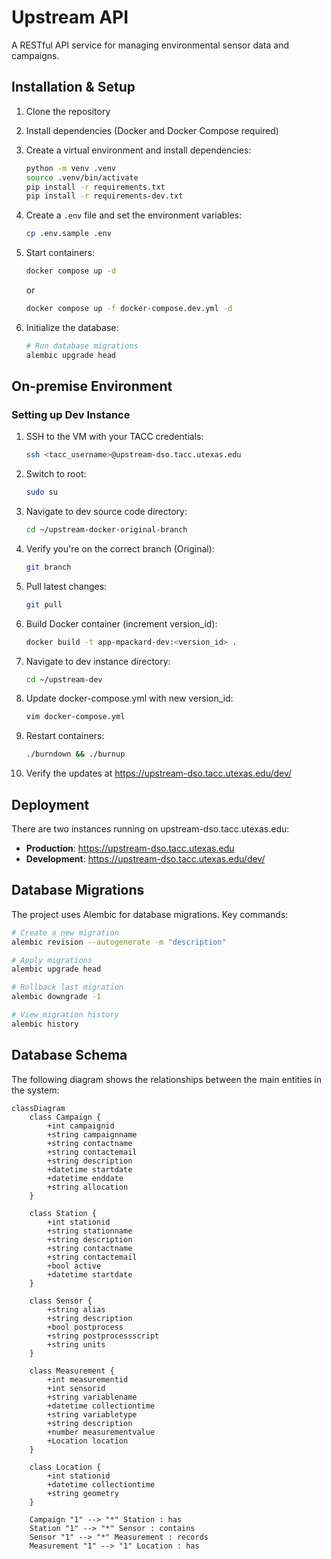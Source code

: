 # Upstream API

A RESTful API service for managing environmental sensor data and campaigns.

## Installation & Setup

1. Clone the repository
2. Install dependencies (Docker and Docker Compose required)
3. Create a virtual environment and install dependencies:
   ```bash
   python -m venv .venv
   source .venv/bin/activate
   pip install -r requirements.txt
   pip install -r requirements-dev.txt
   ```
4. Create a `.env` file and set the environment variables:
   ```bash
   cp .env.sample .env
   ```
5. Start containers:

   ```bash
   docker compose up -d
   ```

   or

   ```bash
   docker compose up -f docker-compose.dev.yml -d
   ```

6. Initialize the database:
   ```bash
   # Run database migrations
   alembic upgrade head
   ```

## On-premise Environment

### Setting up Dev Instance

1. SSH to the VM with your TACC credentials:

   ```bash
   ssh <tacc_username>@upstream-dso.tacc.utexas.edu
   ```

2. Switch to root:

   ```bash
   sudo su
   ```

3. Navigate to dev source code directory:

   ```bash
   cd ~/upstream-docker-original-branch
   ```

4. Verify you're on the correct branch (Original):

   ```bash
   git branch
   ```

5. Pull latest changes:

   ```bash
   git pull
   ```

6. Build Docker container (increment version_id):

   ```bash
   docker build -t app-mpackard-dev:<version_id> .
   ```

7. Navigate to dev instance directory:

   ```bash
   cd ~/upstream-dev
   ```

8. Update docker-compose.yml with new version_id:

   ```bash
   vim docker-compose.yml
   ```

9. Restart containers:

   ```bash
   ./burndown && ./burnup
   ```

10. Verify the updates at https://upstream-dso.tacc.utexas.edu/dev/

## Deployment

There are two instances running on upstream-dso.tacc.utexas.edu:

- **Production**: https://upstream-dso.tacc.utexas.edu
- **Development**: https://upstream-dso.tacc.utexas.edu/dev/

## Database Migrations

The project uses Alembic for database migrations. Key commands:

```bash
# Create a new migration
alembic revision --autogenerate -m "description"

# Apply migrations
alembic upgrade head

# Rollback last migration
alembic downgrade -1

# View migration history
alembic history
```

## Database Schema

The following diagram shows the relationships between the main entities in the system:

```mermaid
classDiagram
    class Campaign {
        +int campaignid
        +string campaignname
        +string contactname
        +string contactemail
        +string description
        +datetime startdate
        +datetime enddate
        +string allocation
    }

    class Station {
        +int stationid
        +string stationname
        +string description
        +string contactname
        +string contactemail
        +bool active
        +datetime startdate
    }

    class Sensor {
        +string alias
        +string description
        +bool postprocess
        +string postprocessscript
        +string units
    }

    class Measurement {
        +int measurementid
        +int sensorid
        +string variablename
        +datetime collectiontime
        +string variabletype
        +string description
        +number measurementvalue
        +Location location
    }

    class Location {
        +int stationid
        +datetime collectiontime
        +string geometry
    }

    Campaign "1" --> "*" Station : has
    Station "1" --> "*" Sensor : contains
    Sensor "1" --> "*" Measurement : records
    Measurement "1" --> "1" Location : has
```
